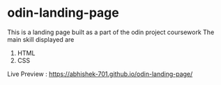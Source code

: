 # odin-landing-page

This is a landing page built as a part of the odin project coursework
The main skill displayed are 
1. HTML
2. CSS

Live Preview : https://abhishek-701.github.io/odin-landing-page/
